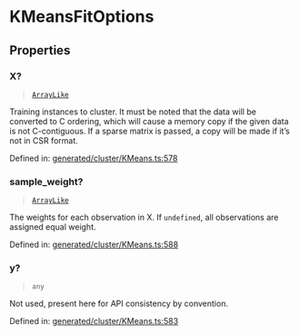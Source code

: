 # KMeansFitOptions

## Properties

### X?

> [`ArrayLike`](../types/ArrayLike.md)

Training instances to cluster. It must be noted that the data will be converted to C ordering, which will cause a memory copy if the given data is not C-contiguous. If a sparse matrix is passed, a copy will be made if it’s not in CSR format.

Defined in:  [generated/cluster/KMeans.ts:578](https://github.com/transitive-bullshit/scikit-learn-ts/blob/122b3c0/packages/sklearn/src/generated/cluster/KMeans.ts#L578)

### sample\_weight?

> [`ArrayLike`](../types/ArrayLike.md)

The weights for each observation in X. If `undefined`, all observations are assigned equal weight.

Defined in:  [generated/cluster/KMeans.ts:588](https://github.com/transitive-bullshit/scikit-learn-ts/blob/122b3c0/packages/sklearn/src/generated/cluster/KMeans.ts#L588)

### y?

> `any`

Not used, present here for API consistency by convention.

Defined in:  [generated/cluster/KMeans.ts:583](https://github.com/transitive-bullshit/scikit-learn-ts/blob/122b3c0/packages/sklearn/src/generated/cluster/KMeans.ts#L583)
